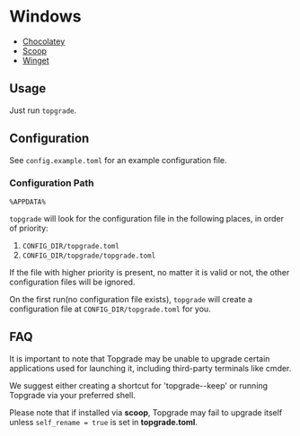 # Windows

* [Chocolatey](https://community.chocolatey.org/packages/topgrade)
* [Scoop](https://scoop.sh/#/apps?q=topgrade)
* [Winget](https://winstall.app/apps/topgrade-rs.topgrade)

## Usage

Just run `topgrade`.

## Configuration

See `config.example.toml` for an example configuration file.

### Configuration Path

`%APPDATA%`

`topgrade` will look for the configuration file in the following places, in order of priority:

1. `CONFIG_DIR/topgrade.toml`
2. `CONFIG_DIR/topgrade/topgrade.toml`

If the file with higher priority is present, no matter it is valid or not, the other configuration files will be ignored.

On the first run(no configuration file exists), `topgrade` will create a configuration file at `CONFIG_DIR/topgrade.toml` for you.

## FAQ

It is important to note that Topgrade may be unable to upgrade certain applications used for launching it, including third-party terminals like cmder.

We suggest either creating a shortcut for 'topgrade--keep' or running Topgrade via your preferred shell.

Please note that if installed via **scoop**, Topgrade may fail to upgrade itself unless `self_rename = true` is set in **topgrade.toml**.
